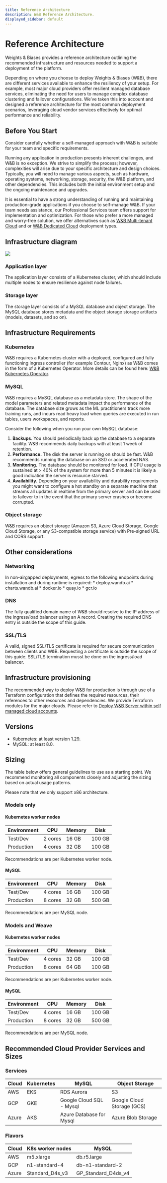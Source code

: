 ```yaml
---
title: Reference Architecture
description: W&B Reference Architecture.
displayed_sidebar: default
---
```


# Reference Architecture

Weights & Biases provides a reference architecture outlining the recommended infrastructure and resources needed to support a deployment of the platform.

Depending on where you choose to deploy Weights & Biases (W&B), there are different services available to enhance the resiliency of your setup. For example, most major cloud providers offer resilient managed database services, eliminating the need for users to manage complex database clustering and failover configurations. We’ve taken this into account and designed a reference architecture for the most common deployment scenarios, leveraging cloud vendor services effectively for optimal performance and reliability.

## Before You Start

Consider carefully whether a self-managed approach with W&B is suitable for your team and specific requirements.

Running any application in production presents inherent challenges, and W&B is no exception. We strive to simplify the process; however, complexities will arise due to your specific architecture and design choices. Typically, you will need to manage various aspects, such as hardware, operating systems, networking, storage, security, the W&B platform, and other dependencies. This includes both the initial environment setup and the ongoing maintenance and upgrades.

It is essential to have a strong understanding of running and maintaining production-grade applications if you choose to self-manage W&B. If your team needs assistance, our Professional Services team offers support for implementation and optimization. For those who prefer a more managed and worry-free solution, we offer alternatives such as [W&B Multi-tenant Cloud](../hosting-options/saas_cloud.md) and or [W&B Dedicated Cloud](../hosting-options/dedicated_cloud.md) deployment types.

## Infrastructure diagram

![](/images/hosting/reference_architecture.png)

### Application layer

The application layer consists of a Kubernetes cluster, which should include multiple nodes to ensure resilience against node failures.

### Storage layer

The storage layer consists of a MySQL database and object storage. The MySQL database stores metadata and the object storage storage artifacts (models, datasets, and so on).


## Infrastructure Requirements

### Kubernetes

W&B requires a Kubernetes cluster with a deployed, configured and fully functioning Ingress controller (for example Contour, Nginx) as W&B comes in the form of a Kubernetes Operator. More details can be found here: [W&B Kubernetes Operator](../operator.md). 

### MySQL

W&B requires a MySQL database as a metadata store. The shape of the model parameters and related metadata impact the performance of the database. The database size grows as the ML practitioners track more training runs, and incurs read heavy load when queries are executed in run tables, users workspaces, and reports.

Consider the following when you run your own MySQL database:

1. **Backups**. You should  periodically back up the database to a separate facility. W&B recommends daily backups with at least 1 week of retention.
2. **Performance.** The disk the server is running on should be fast. W&B recommends running the database on an SSD or accelerated NAS.
3. **Monitoring.** The database should be monitored for load. If CPU usage is sustained at > 40% of the system for more than 5 minutes it is likely a good indication the server is resource starved.
4. **Availability.** Depending on your availability and durability requirements you might want to configure a hot standby on a separate machine that streams all updates in realtime from the primary server and can be used to failover to in the event that the primary server crashes or become corrupted.


### Object storage

W&B requires an object storage (Amazon S3, Azure Cloud Storage, Google Cloud Storage, or any S3-compatible storage service) with Pre-signed URL and CORS support.

## Other considerations

### Networking

In non-airgapped deployments, egress to the following endpoints during installation and during runtime is required:
    * deploy.wandb.ai
    * charts.wandb.ai
    * docker.io
    * quay.io
    * gcr.io

### DNS
The fully qualified domain name of W&B should resolve to the IP address of the ingress/load balancer using an A record. Creating the required DNS entry is outside the scope of this guide.

### SSL/TLS
A valid, signed SSL/TLS certificate is required for secure communication between clients and W&B. Requesting a certificate is outside the scope of this guide. SSL/TLS termination musst be done on the ingress/load balancer.

## Infrastructure provisioning
The recommended way to deploy W&B for production is through use of a Terraform configuration that defines the required resources, their references to other resources and dependencies. We provide Terraform modules for the major clouds. Please refer to [Deploy W&B Server within self managed cloud accounts](../hosting-options/self-managed#deploy-wb-server-within-self-managed-cloud-accounts).

## Versions

* Kubernetes: at least version 1.29.
* MySQL: at least 8.0.


## Sizing

The table below offers general guidelines to use as a starting point. We recommend monitoring all components closely and adjusting the sizing based on actual usage patterns.

Please note that we only support x86 architecture.

### Models only

#### Kubernetes worker nodes

| Environment      | CPU	            | Memory	         | Disk               | 
| ---------------- | ------------------ | ------------------ | ------------------ | 
| Test/Dev         | 2 cores            | 16 GB              | 100 GB             |
| Production       | 4 cores            | 32 GB              | 100 GB             |

Recommendations are per Kubernetes worker node.

#### MySQL

| Environment      | CPU	            | Memory	         | Disk               | 
| ---------------- | ------------------ | ------------------ | ------------------ | 
| Test/Dev         | 4 cores            | 16 GB              | 100 GB             |
| Production       | 8 cores            | 32 GB              | 500 GB             |

Recommendations are per MySQL node.

### Models and Weave

#### Kubernetes worker nodes

| Environment      | CPU	            | Memory	         | Disk               | 
| ---------------- | ------------------ | ------------------ | ------------------ | 
| Test/Dev         | 4 cores            | 32 GB              | 100 GB             |
| Production       | 8 cores            | 64 GB              | 100 GB             |

Recommendations are per Kubernetes worker node.

#### MySQL

| Environment      | CPU	            | Memory	         | Disk               | 
| ---------------- | ------------------ | ------------------ | ------------------ | 
| Test/Dev         | 4 cores            | 16 GB              | 100 GB             |
| Production       | 8 cores            | 32 GB              | 500 GB             |

Recommendations are per MySQL node.


## Recommended Cloud Provider Services and Sizes

### Services

| Cloud       | Kubernetes	 | MySQL	                | Object Storage             |   
| ----------- | ------------ | ------------------------ | -------------------------- | 
| AWS         | EKS          | RDS Aurora               | S3                         |
| GCP         | GKE          | Google Cloud SQL - Mysql | Google Cloud Storage (GCS) |
| Azure       | AKS          | Azure Database for Mysql | Azure Blob Storage         |


### Flavors

| Cloud  | K8s worker nodes	  | MySQL	            |  
| ------ | ------------------ | ------------------- | 
| AWS    | m5.xlarge          | db.r5.large         | 
| GCP    | n1-standard-4      | db-n1-standard-2    | 
| Azure  | Standard_D4s_v3    | GP_Standard_D4ds_v4 | 

